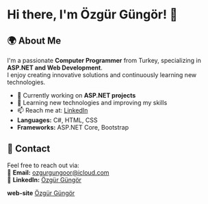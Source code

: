 # Hi there, I'm Özgür Güngör! 👋  

## 🌍 About Me  
I'm a passionate **Computer Programmer** from Turkey, specializing in **ASP.NET and Web Development**.  
I enjoy creating innovative solutions and continuously learning new technologies.  

- 💼 Currently working on **ASP.NET projects**  
- 🌱 Learning new technologies and improving my skills  
- 📫 Reach me at: [LinkedIn](https://www.linkedin.com/in/%C3%B6zg%C3%BCr-g%C3%BCng%C3%B6rr/)
- **Languages:** C#, HTML, CSS  
- **Frameworks:** ASP.NET Core, Bootstrap   

## 📩 Contact  
Feel free to reach out via:  
📧 **Email:** ozgurgungoor@icloud.com  
💼 **LinkedIn:** [Özgür Güngör](https://www.linkedin.com/in/özgür-güngör/)  



**web-site** [Özgür Güngör](http://ozgurgungor.somee.com/)

